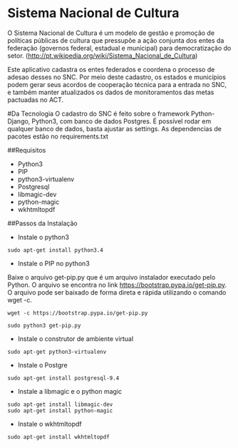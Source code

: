 # Sistema Nacional de Cultura
O Sistema Nacional de Cultura é um modelo de gestão e promoção de políticas públicas de cultura que pressupõe a ação conjunta dos entes da federação (governos federal, estadual e municipal) para democratização do setor. (http://pt.wikipedia.org/wiki/Sistema_Nacional_de_Cultura)

Este aplicativo cadastra os entes federados e coordena o processo de adesao desses no SNC. Por meio deste cadastro, os estados e municípios podem gerar seus acordos de cooperação técnica para a entrada no SNC, e também manter atualizados os dados de monitoramentos das metas pactuadas no ACT.

#Da Tecnologia
O cadastro do SNC é feito sobre o framework Python-Django, Python3, com banco de dados Postgres. É possível rodar em qualquer banco de dados, basta ajustar as settings.
As dependencias de pacotes estão no requirements.txt


##Requisitos

* Python3
* PIP
* python3-virtualenv
* Postgresql
* libmagic-dev
* python-magic
* wkhtmltopdf

##Passos da Instalação

+ Instale o python3
```
sudo apt-get install python3.4
```
+ Instale o PIP no python3

Baixe o arquivo get-pip.py que é um arquivo instalador executado pelo Python. O arquivo se encontra no link https://bootstrap.pypa.io/get-pip.py. 
O arquivo pode ser baixado de forma direta e rápida utilizando o comando wget -c.

```
wget -c https://bootstrap.pypa.io/get-pip.py

sudo python3 get-pip.py
```
+ Instale o construtor de ambiente virtual
```
sudo apt-get python3-virtualenv
```
+ Instale o Postgre
```
sudo apt-get install postgresql-9.4
```
+ Instale a libmagic e o python magic
```
sudo apt-get install libmagic-dev
sudo apt-get install python-magic
```
+ Instale o wkhtmltopdf
```
sudo apt-get install wkhtmltopdf
```

